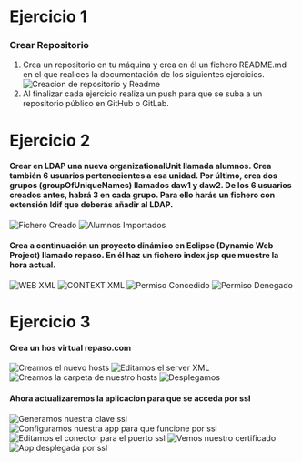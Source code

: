 # Ejercicio 1
### Crear Repositorio
1. Crea un repositorio en tu máquina y crea en él un fichero README.md en el que realices la documentación de los siguientes ejercicios. 
	![Creacion de repositorio y Readme](imagenes/creacionRepo.PNG)
2. Al finalizar cada ejercicio realiza un push para que se suba a un repositorio público en GitHub o GitLab.

# Ejercicio 2
#### Crear en LDAP una nueva organizationalUnit llamada alumnos. Crea también 6 usuarios pertenecientes a esa unidad. Por último, crea dos grupos (groupOfUniqueNames) llamados daw1 y daw2. De los 6 usuarios creados antes, habrá 3 en cada grupo. Para ello harás un fichero con extensión ldif que deberás añadir al LDAP.
![Fichero Creado](imagenes/ficheroCreado.PNG)
![Alumnos Importados](imagenes/alumnosImportados.PNG)
#### Crea a continuación un proyecto dinámico en Eclipse (Dynamic Web Project) llamado repaso. En él haz un fichero index.jsp que muestre la hora actual.
![WEB XML](imagenes/webXML.PNG)
![CONTEXT XML](imagenes/contextXML.PNG)
![Permiso Concedido](imagenes/permisoConcedido.PNG)
![Permiso Denegado](imagenes/permisoDenegado.PNG)

# Ejercicio 3
#### Crea un hos virtual repaso.com

![Creamos el nuevo hosts](imagenes/nuevoHosts.PNG)
![Editamos el server XML](imagenes/editamosServerXML.PNG)
![Creamos la carpeta de nuestro hosts](imagenes/carpertaCreada.PNG)
![Desplegamos](imagenes/repaso_desplegado.PNG)
#### Ahora actualizaremos la aplicacion para que se acceda por ssl
![Generamos nuestra clave ssl ](imagenes/clave.PNG)
![Configuramos nuestra app para que funcione por ssl](imagenes/configuramosApp.PNG)
![Editamos el conector para el puerto ssl](imagenes/editamosConector.PNG.PNG)
![Vemos nuestro certificado](imagenes/SSL.PNG)
![App desplegada por ssl](imagenes/SSL_creado.PNG)
